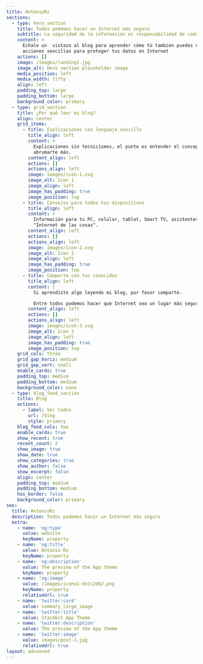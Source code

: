 ```yaml
---
title: AntonioRz
sections:
  - type: hero_section
    title: Todos podemos hacer un Internet más seguro
    subtitle: La seguridad de la información es responsabilidad de cada uno
    content: >
      Échale un  vistazo al blog para aprender cómo tú también puedes ejecutar
      acciones sencillas para proteger tus datos en Internet
    actions: []
    image: /images/landing1.jpg
    image_alt: Hero section placeholder image
    media_position: left
    media_width: fifty
    align: left
    padding_top: large
    padding_bottom: large
    background_color: primary
  - type: grid_section
    title: ¿Por qué leer mi blog?
    align: center
    grid_items:
      - title: Explicaciones con lenguaje sencillo
        title_align: left
        content: >
          Explicaciones sin tecnicismos, el punto es entender el concepto. No
          abrumarte más.
        content_align: left
        actions: []
        actions_align: left
        image: images/icon-1.svg
        image_alt: Icon 1
        image_align: left
        image_has_padding: true
        image_position: top
      - title: Consejos para todos tus dispositivos
        title_align: left
        content: >
          Información para tu PC, celular, tablet, Smart TV, asistentes e
          "Internet de las cosas".
        content_align: left
        actions: []
        actions_align: left
        image: images/icon-2.svg
        image_alt: Icon 2
        image_align: left
        image_has_padding: true
        image_position: top
      - title: Comparte con tus conocidos
        title_align: left
        content: |
          Si aprendiste algo leyendo mi blog, por favor comparte.

          Entre todos podemos hacer que Internet sea un lugar más seguro.
        content_align: left
        actions: []
        actions_align: left
        image: images/icon-3.svg
        image_alt: Icon 3
        image_align: left
        image_has_padding: true
        image_position: top
    grid_cols: three
    grid_gap_horiz: medium
    grid_gap_vert: small
    enable_cards: true
    padding_top: medium
    padding_bottom: medium
    background_color: none
  - type: blog_feed_section
    title: Blog
    actions:
      - label: Ver todos
        url: /blog
        style: primary
    blog_feed_cols: two
    enable_cards: true
    show_recent: true
    recent_count: 2
    show_image: true
    show_date: true
    show_categories: true
    show_author: false
    show_excerpt: false
    align: center
    padding_top: medium
    padding_bottom: medium
    has_border: false
    background_color: primary
seo:
  title: AntonioRz
  description: Todos podemos hacer un Internet más seguro
  extra:
    - name: 'og:type'
      value: website
      keyName: property
    - name: 'og:title'
      value: Antonio Rz
      keyName: property
    - name: 'og:description'
      value: The preview of the App theme
      keyName: property
    - name: 'og:image'
      value: /images/icono1-de1c2d62.png
      keyName: property
      relativeUrl: true
    - name: 'twitter:card'
      value: summary_large_image
    - name: 'twitter:title'
      value: Stackbit App Theme
    - name: 'twitter:description'
      value: The preview of the App theme
    - name: 'twitter:image'
      value: images/post-1.jpg
      relativeUrl: true
layout: advanced
---
```

